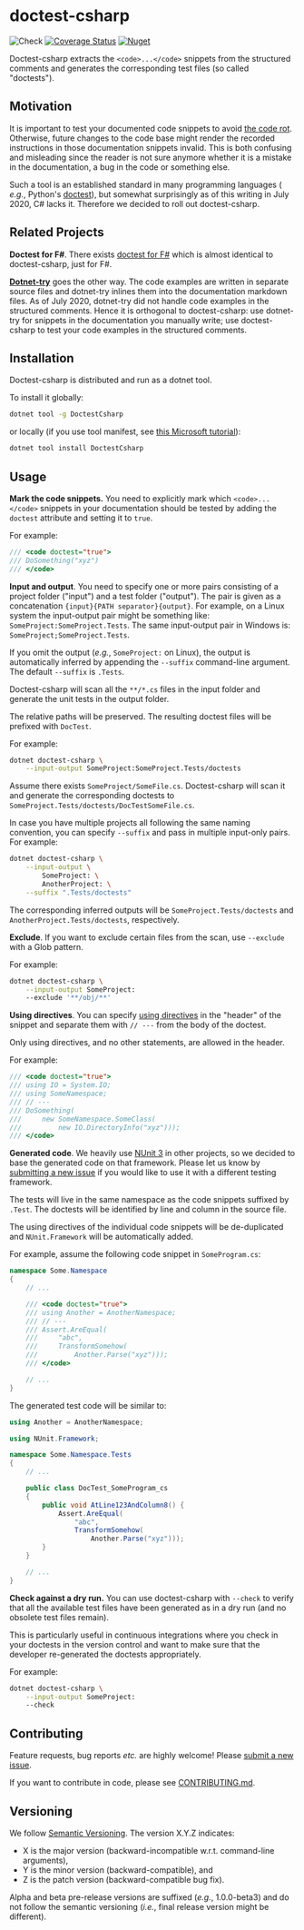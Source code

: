 # doctest-csharp
![Check](
https://github.com/mristin/doctest-csharp/workflows/Check/badge.svg
) [![Coverage Status](
https://coveralls.io/repos/github/mristin/doctest-csharp/badge.svg)](
https://coveralls.io/github/mristin/doctest-csharp
) [![Nuget](
https://img.shields.io/nuget/v/DoctestCsharp)](
https://www.nuget.org/packages/DoctestCsharp
)

Doctest-csharp extracts the `<code>...</code>` snippets from the structured 
comments and generates the corresponding test files (so called "doctests").

## Motivation

It is important to test your documented code snippets to avoid [the code rot](
https://en.wikipedia.org/wiki/Software_rot
).
Otherwise, future changes to the code base might render the recorded 
instructions in those documentation snippets invalid. This is both confusing 
and misleading since the reader is not sure anymore whether it is a mistake 
in the documentation, a bug in the code or something else.

Such a tool is an established standard in many programming languages (
*e.g.*, Python's [doctest](
https://docs.python.org/3/library/doctest.html
)), but somewhat surprisingly as of this writing in July 2020, C# lacks it.
Therefore we decided to roll out doctest-csharp.

## Related Projects

**Doctest for F#**. There exists [doctest for F#](
https://github.com/moodmosaic/doctest/
) which is almost identical to doctest-csharp, just for F#.

**[Dotnet-try](https://github.com/dotnet/try)** goes the other way. The code 
examples are written in separate source files and dotnet-try inlines them into
the documentation markdown files. As of July 2020, dotnet-try did not handle 
code examples in the structured comments. Hence it is orthogonal to 
doctest-csharp: use dotnet-try for snippets in the documentation you manually 
write; use doctest-csharp to test your code examples in the structured comments.

## Installation

Doctest-csharp is distributed and run as a dotnet tool.

To install it globally:

```bash
dotnet tool -g DoctestCsharp
```

or locally (if you use tool manifest, see [this Microsoft tutorial](
https://docs.microsoft.com/en-us/dotnet/core/tools/local-tools-how-to-use
)):

```bash
dotnet tool install DoctestCsharp
```

## Usage

**Mark the code snippets.** You need to explicitly mark which `<code>...</code>`
snippets in your documentation should be tested by adding the `doctest` 
attribute and setting it to `true`.

For example:

```cs
/// <code doctest="true">
/// DoSomething("xyz")
/// </code>
``` 

**Input and output**. You need to specify one or more pairs consisting of 
a project folder ("input") and a test folder ("output"). The pair is given 
as a concatenation `{input}{PATH separator}{output}`. For example, on a Linux 
system the input-output pair might be something like: 
`SomeProject:SomeProject.Tests`. The same input-output pair in Windows is:
`SomeProject;SomeProject.Tests`.

If you omit the output (*e.g.*, `SomeProject:` on Linux), the output is 
automatically inferred by appending the `--suffix` command-line argument.
The default `--suffix` is `.Tests`.

Doctest-csharp will scan all the `**/*.cs` files in the input folder and 
generate the unit tests in the output folder.

The relative paths will be preserved. The resulting doctest files will be 
prefixed with `DocTest`.

For example:

```bash
dotnet doctest-csharp \
    --input-output SomeProject:SomeProject.Tests/doctests
```

Assume there exists `SomeProject/SomeFile.cs`. Doctest-csharp will scan it
and generate the corresponding doctests to 
`SomeProject.Tests/doctests/DocTestSomeFile.cs`. 

In case you have multiple projects all following the same naming convention,
you can specify `--suffix` and pass in multiple input-only pairs. For example:

```bash
dotnet doctest-csharp \
    --input-output \
        SomeProject: \
        AnotherProject: \
    --suffix ".Tests/doctests"
```

The corresponding inferred outputs will be `SomeProject.Tests/doctests` and
`AnotherProject.Tests/doctests`, respectively.

**Exclude**. If you want to exclude certain files from the scan, use `--exclude`
with a Glob pattern.

For example:

```bash
dotnet doctest-csharp \
    --input-output SomeProject:
    --exclude '**/obj/**'
```

**Using directives**. You can specify [using directives](
https://docs.microsoft.com/en-us/dotnet/csharp/language-reference/keywords/using-directive
) in the "header" of the snippet and separate them with `// ---` from the body
of the doctest. 

Only using directives, and no other statements, are allowed in the header.

For example:

```cs
/// <code doctest="true">
/// using IO = System.IO;
/// using SomeNamespace;
/// // ---
/// DoSomething(
///     new SomeNamespace.SomeClass(
///         new IO.DirectoryInfo("xyz")));
/// </code>
``` 

**Generated code**. We heavily use [NUnit 3](https://nunit.org/) in other
projects, so we decided to base the generated code on that framework.
Please let us know by [submitting a new issue](
https://github.com/mristin/doctest-csharp/issues/new
) if you would like to use it with a different testing framework.

The tests will live in the same namespace as the code snippets suffixed by
`.Test`. The doctests will be identified by line and column in the source
file.

The using directives of the individual code snippets will be de-duplicated
and `NUnit.Framework` will be automatically added.

For example, assume the following code snippet in `SomeProgram.cs`:

```cs
namespace Some.Namespace
{
    // ...

    /// <code doctest="true">
    /// using Another = AnotherNamespace;
    /// // ---
    /// Assert.AreEqual(
    ///     "abc", 
    ///     TransformSomehow(
    ///         Another.Parse("xyz")));
    /// </code>

    // ...
}
``` 

The generated test code will be similar to:

```cs
using Another = AnotherNamespace;

using NUnit.Framework;

namespace Some.Namespace.Tests
{
    // ...

    public class DocTest_SomeProgram_cs
    {
        public void AtLine123AndColumn8() {
            Assert.AreEqual(
                "abc", 
                TransformSomehow(
                    Another.Parse("xyz")));
        }
    }

    // ...
}
```

**Check against a dry run.** You can use doctest-csharp with `--check`
to verify that all the available test files have been generated as in a dry run
(and no obsolete test files remain). 

This is particularly useful in continuous integrations where you check in your 
doctests in the version control and want to make sure that the developer 
re-generated the doctests appropriately.

For example:

```bash
dotnet doctest-csharp \
    --input-output SomeProject:
    --check
```

## Contributing

Feature requests, bug reports *etc.* are highly welcome! Please [submit
a new issue](
https://github.com/mristin/doctest-csharp/issues/new
).

If you want to contribute in code, please see
[CONTRIBUTING.md](CONTRIBUTING.md).

## Versioning

We follow [Semantic Versioning](
http://semver.org/spec/v1.0.0.html
).
The version X.Y.Z indicates:

* X is the major version (backward-incompatible w.r.t. command-line arguments),
* Y is the minor version (backward-compatible), and
* Z is the patch version (backward-compatible bug fix).

Alpha and beta pre-release versions are suffixed (*e.g.*, 1.0.0-beta3) and 
do not follow the semantic versioning (*i.e.*, final release version might be
different).
